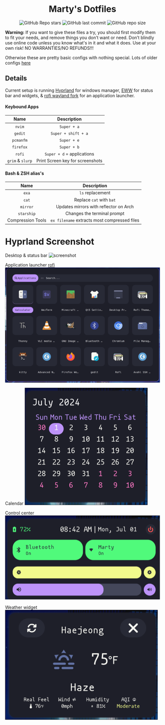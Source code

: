 <div align="center">

# Marty's Dotfiles

![GitHub Repo stars](https://img.shields.io/github/stars/Marty1820/configs?style=for-the-badge&labelColor=44475a&color=bd93f9) ![GitHub last commit](https://img.shields.io/github/last-commit/Marty1820/configs?style=for-the-badge&labelColor=44475a&color=bd93f9) ![GitHub repo size](https://img.shields.io/github/repo-size/Marty1820/configs?style=for-the-badge&labelColor=44475a&color=bd93f9)

</div>

**Warning:** If you want to give these files a try, you should first modify them to fit your needs, and remove things you don’t want or need. Don’t blindly use online code unless you know what's in it and what it does. Use at your own risk! NO WARRANTIES/NO REFUNDS!!!

Otherwise these are pretty basic configs with nothing special. Lots of older configs [here](https://github.com/Marty1820/old-dotfiles)

## Details

Current setup is running [Hyprland](https://hyprland.org/) for windows manager, [EWW](https://elkowar.github.io/eww/eww.html) for status bar and widgets, & [rofi wayland fork](https://github.com/lbonn/rofi) for an application launcher.

#### Keybound Apps

|       Name       |           Description            |
| :--------------: | :------------------------------: |
|      `nvim`      |           `Super + a`            |
|     `gedit`      |       `Super + shift + a`        |
|    `pcmanfm`     |           `Super + e`            |
|    `firefox`     |           `Super + b`            |
|      `rofi`      |    `Super + d` = applications    |
| `grim` & `slurp` | Print Screen key for screenshots |

#### Bash & ZSH alias's

|       Name        |                 Description                  |
| :---------------: | :------------------------------------------: |
|       `exa`       |               `ls` replacement               |
|       `cat`       |           Replace `cat` with `bat`           |
|     `mirror`      |    Updates mirrors with reflector on Arch    |
|    `starship`     |         Changes the terminal prompt          |
| Compression Tools | `ex filename` extracts most compressed files |

# Hyprland Screenshot

Desktop & status bar
![screenshot](.screenshots/hyprland.png)

Application launcher [rofi](https:/github.com/lbonn/rofi)
![screenshot](.screenshots/apps-menu.png)

Calendar
![screenshot](.screenshots/calendar.png)

Control center
![screenshot](.screenshots/control_center.png)

Weather widget
![screenshot](.screenshots/weather_widget.png)
